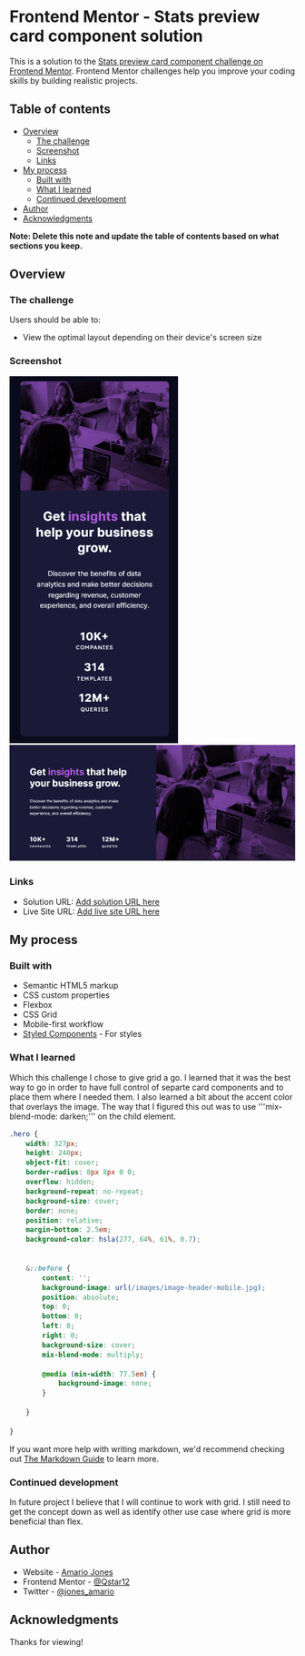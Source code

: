 # Frontend Mentor - Stats preview card component solution

This is a solution to the [Stats preview card component challenge on Frontend Mentor](https://www.frontendmentor.io/challenges/stats-preview-card-component-8JqbgoU62). Frontend Mentor challenges help you improve your coding skills by building realistic projects. 

## Table of contents

- [Overview](#overview)
  - [The challenge](#the-challenge)
  - [Screenshot](#screenshot)
  - [Links](#links)
- [My process](#my-process)
  - [Built with](#built-with)
  - [What I learned](#what-i-learned)
  - [Continued development](#continued-development)
- [Author](#author)
- [Acknowledgments](#acknowledgments)

**Note: Delete this note and update the table of contents based on what sections you keep.**

## Overview

### The challenge

Users should be able to:

- View the optimal layout depending on their device's screen size

### Screenshot

![](/images/statespreview.png.png)
![](/images/statspreviewdesktop.png.png)



### Links

- Solution URL: [Add solution URL here](https://your-solution-url.com)
- Live Site URL: [Add live site URL here](https://your-live-site-url.com)

## My process

### Built with

- Semantic HTML5 markup
- CSS custom properties
- Flexbox
- CSS Grid
- Mobile-first workflow
- [Styled Components](https://styled-components.com/) - For styles

### What I learned

Which this challenge I chose to give grid a go. I learned that it was the best way to go in order to have full control of separte card components and to place them where I needed them. I also learned a bit about the accent color that overlays the image. The way that I figured this out was to use '''mix-blend-mode: darken;''' on the child element. 

```scss
.hero {
    width: 327px;
    height: 240px;
    object-fit: cover;
    border-radius: 8px 8px 0 0; 
    overflow: hidden; 
    background-repeat: no-repeat;
    background-size: cover;
    border: none;
    position: relative;
    margin-bottom: 2.5em;
    background-color: hsla(277, 64%, 61%, 0.7);
    
    
    &::before {
        content: '';
        background-image: url(/images/image-header-mobile.jpg);
        position: absolute;
        top: 0;
        bottom: 0;
        left: 0;
        right: 0;
        background-size: cover;
        mix-blend-mode: multiply;
        
        @media (min-width: 77.5em) {
            background-image: none;   
        } 

    } 

}
```

If you want more help with writing markdown, we'd recommend checking out [The Markdown Guide](https://www.markdownguide.org/) to learn more.


### Continued development

In future project I believe that I will continue to work with grid. I still need to get the concept down as well as identify other use case where grid is more beneficial than flex.


## Author

- Website - [Amario Jones](https://www.your-site.com)
- Frontend Mentor - [@Qstar12](https://www.frontendmentor.io/profile/Qstar12)
- Twitter - [@jones_amario](https://twitter.com/jones_amario)



## Acknowledgments

Thanks for viewing! 

